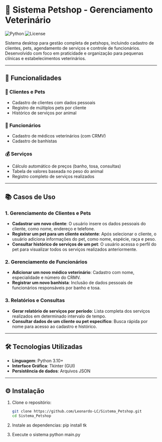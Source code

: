 # 🐾 Sistema Petshop - Gerenciamento Veterinário

![Python](https://img.shields.io/badge/Python-3.10%2B-blue)
![License](https://img.shields.io/badge/License-MIT-green)

Sistema desktop para gestão completa de petshops, incluindo cadastro de clientes, pets, agendamento de serviços e controle de funcionários. Desenvolvido com foco em praticidade e organização para pequenas clínicas e estabelecimentos veterinários.

---

## 📌 Funcionalidades

### 🧑 Clientes e Pets
- Cadastro de clientes com dados pessoais
- Registro de múltiplos pets por cliente
- Histórico de serviços por animal

### 💼 Funcionários
- Cadastro de médicos veterinários (com CRMV)
- Cadastro de banhistas

### 💰 Serviços
- Cálculo automático de preços (banho, tosa, consultas)
- Tabela de valores baseada no peso do animal
- Registro completo de serviços realizados

---

## 📚 Casos de Uso

### 1. Gerenciamento de Clientes e Pets
- **Cadastrar um novo cliente**: O usuário insere os dados pessoais do cliente, como nome, endereço e telefone.
- **Registrar um pet para um cliente existente**: Após selecionar o cliente, o usuário adiciona informações do pet, como nome, espécie, raça e peso.
- **Consultar histórico de serviços de um pet**: O usuário acessa o perfil do pet para visualizar todos os serviços realizados anteriormente.

### 2. Gerenciamento de Funcionários
- **Adicionar um novo médico veterinário**: Cadastro com nome, especialidade e número do CRMV.
- **Registrar um novo banhista**: Inclusão de dados pessoais de funcionários responsáveis por banho e tosa.

### 3. Relatórios e Consultas
- **Gerar relatório de serviços por período**: Lista completa dos serviços realizados em determinado intervalo de tempo.
- **Consultar dados de um cliente ou pet específico**: Busca rápida por nome para acesso ao cadastro e histórico.

---

## 🛠️ Tecnologias Utilizadas

- **Linguagem**: Python 3.10+
- **Interface Gráfica**: Tkinter (GUI)
- **Persistência de dados**: Arquivos JSON

---

## ⚙️ Instalação

1. Clone o repositório:
   ```bash
   git clone https://github.com/Leonardo-LC/Sistema_Petshop.git
   cd Sistema_Petshop
2. Instale as dependencias:
   pip install tk

3. Execute o sistema
   python main.py
